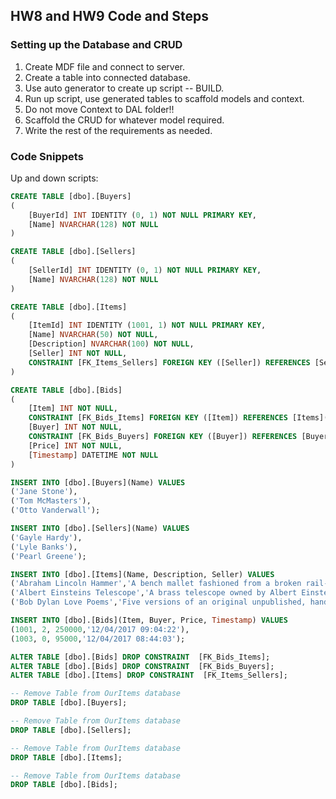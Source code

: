 ## HW8 and HW9 Code and Steps

### Setting up the Database and CRUD
1. Create MDF file and connect to server.
2. Create a table into connected database.
3. Use auto generator to create up script -- BUILD. 
4. Run up script, use generated tables to scaffold models and context.
5. Do not move Context to DAL folder!!
6. Scaffold the CRUD for whatever model required.
7. Write the rest of the requirements as needed. 

### Code Snippets  
Up and down scripts:
```sql
CREATE TABLE [dbo].[Buyers]
(
	[BuyerId] INT IDENTITY (0, 1) NOT NULL PRIMARY KEY, 
    [Name] NVARCHAR(128) NOT NULL
)

CREATE TABLE [dbo].[Sellers]
(
	[SellerId] INT IDENTITY (0, 1) NOT NULL PRIMARY KEY, 
    [Name] NVARCHAR(128) NOT NULL
)

CREATE TABLE [dbo].[Items]
(
	[ItemId] INT IDENTITY (1001, 1) NOT NULL PRIMARY KEY, 
    [Name] NVARCHAR(50) NOT NULL, 
    [Description] NVARCHAR(100) NOT NULL, 
	[Seller] INT NOT NULL,
    CONSTRAINT [FK_Items_Sellers] FOREIGN KEY ([Seller]) REFERENCES [Sellers]([SellerId])
)

CREATE TABLE [dbo].[Bids]
(	
	[Item] INT NOT NULL,
    CONSTRAINT [FK_Bids_Items] FOREIGN KEY ([Item]) REFERENCES [Items]([ItemId]),
	[Buyer] INT NOT NULL,
    CONSTRAINT [FK_Bids_Buyers] FOREIGN KEY ([Buyer]) REFERENCES [Buyers]([BuyerId]), 
    [Price] INT NOT NULL, 
    [Timestamp] DATETIME NOT NULL
)

INSERT INTO [dbo].[Buyers](Name) VALUES
('Jane Stone'),
('Tom McMasters'),
('Otto Vanderwall');

INSERT INTO [dbo].[Sellers](Name) VALUES
('Gayle Hardy'),
('Lyle Banks'),
('Pearl Greene');

INSERT INTO [dbo].[Items](Name, Description, Seller) VALUES
('Abraham Lincoln Hammer','A bench mallet fashioned from a broken rail-splitting maul in 1829 and owned by Abraham Lincoln', 2),
('Albert Einsteins Telescope','A brass telescope owned by Albert Einstein in Germany, circa 1927', 0),
('Bob Dylan Love Poems','Five versions of an original unpublished, handwritten, love poem by Bob Dylan', 1);

INSERT INTO [dbo].[Bids](Item, Buyer, Price, Timestamp) VALUES
(1001, 2, 250000,'12/04/2017 09:04:22'),
(1003, 0, 95000,'12/04/2017 08:44:03');
```

```sql
ALTER TABLE [dbo].[Bids] DROP CONSTRAINT  [FK_Bids_Items];
ALTER TABLE [dbo].[Bids] DROP CONSTRAINT  [FK_Bids_Buyers];
ALTER TABLE [dbo].[Items] DROP CONSTRAINT  [FK_Items_Sellers];

-- Remove Table from OurItems database
DROP TABLE [dbo].[Buyers];

-- Remove Table from OurItems database
DROP TABLE [dbo].[Sellers];

-- Remove Table from OurItems database
DROP TABLE [dbo].[Items];

-- Remove Table from OurItems database
DROP TABLE [dbo].[Bids];
```